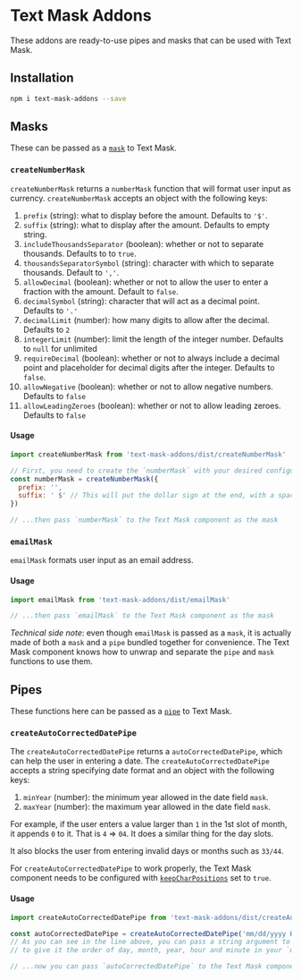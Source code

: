 # Text Mask Addons

These addons are ready-to-use pipes and masks that can be used with Text Mask.

## Installation

```bash
npm i text-mask-addons --save
```

## Masks

These can be passed as a
[`mask`](https://github.com/text-mask/text-mask/blob/master/componentDocumentation.md#mask)
to Text Mask.

### `createNumberMask`

`createNumberMask` returns a `numberMask` function that will format user input as currency.
`createNumberMask` accepts an object with the following keys:

1. `prefix` (string): what to display before the amount. Defaults to `'$'`.
1. `suffix` (string): what to display after the amount. Defaults to empty string.
1. `includeThousandsSeparator` (boolean): whether or not to separate thousands. Defaults to to `true`.
1. `thousandsSeparatorSymbol` (string): character with which to separate thousands. Default to `','`.
1. `allowDecimal` (boolean): whether or not to allow the user to enter a fraction with the amount. Default to `false`.
1. `decimalSymbol` (string): character that will act as a decimal point. Defaults to `'.'`
1. `decimalLimit` (number): how many digits to allow after the decimal. Defaults to `2`
1. `integerLimit` (number): limit the length of the integer number. Defaults to `null` for unlimited
1. `requireDecimal` (boolean): whether or not to always include a decimal point and placeholder for decimal digits
after the integer. Defaults to `false`.
1. `allowNegative` (boolean): whether or not to allow negative numbers. Defaults to `false`
1. `allowLeadingZeroes` (boolean): whether or not to allow leading zeroes. Defaults to `false`

#### Usage

```js
import createNumberMask from 'text-mask-addons/dist/createNumberMask'

// First, you need to create the `numberMask` with your desired configurations
const numberMask = createNumberMask({
  prefix: '',
  suffix: ' $' // This will put the dollar sign at the end, with a space.
})

// ...then pass `numberMask` to the Text Mask component as the mask
```

### `emailMask`

`emailMask` formats user input as an email address.

#### Usage

```js
import emailMask from 'text-mask-addons/dist/emailMask'

// ...then pass `emailMask` to the Text Mask component as the mask
```

*Technical side note*: even though `emailMask` is passed as a `mask`, it is actually made of both a `mask` and a `pipe` bundled 
together for convenience. The Text Mask component knows how to unwrap and separate the `pipe` and `mask` functions to use them. 

## Pipes

These functions here can be passed as a
[`pipe`](https://github.com/text-mask/text-mask/blob/master/componentDocumentation.md#pipe)
to Text Mask.

### `createAutoCorrectedDatePipe`

The `createAutoCorrectedDatePipe` returns a `autoCorrectedDatePipe`, which can help the user in entering a date.
The `createAutoCorrectedDatePipe` accepts a string specifying date format and an object with the following keys:

1. `minYear` (number): the minimum year allowed in the date field `mask`.
1. `maxYear` (number): the maximum year allowed in the date field `mask`.


For example, if the user enters a value
larger than `1` in the 1st slot of month, it appends `0` to it. That is `4` => `04`. It does a similar thing for the
day slots.

It also blocks the user from entering invalid days or months such as `33/44`.

For `createAutoCorrectedDatePipe` to work properly, the Text Mask component needs to be
configured with
[`keepCharPositions`](https://github.com/text-mask/text-mask/blob/master/componentDocumentation.md#keepcharpositions)
set to `true`.

#### Usage

```js
import createAutoCorrectedDatePipe from 'text-mask-addons/dist/createAutoCorrectedDatePipe'

const autoCorrectedDatePipe = createAutoCorrectedDatePipe('mm/dd/yyyy HH:MM')
// As you can see in the line above, you can pass a string argument to `createAutoCorrectedDatePipe` 
// to give it the order of day, month, year, hour and minute in your `mask`.

// ...now you can pass `autoCorrectedDatePipe` to the Text Mask component as the `pipe`
```
